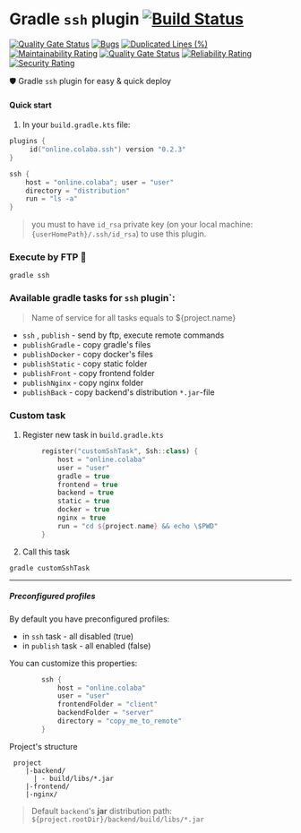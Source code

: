 # Gradle `ssh` plugin  [![Build Status](https://travis-ci.org/steklopod/gradle-ssh-plugin.svg?branch=master)](https://travis-ci.org/steklopod/gradle-ssh-plugin)

[![Quality Gate Status](https://sonarcloud.io/api/project_badges/measure?project=steklopod_gradle-ssh-plugin&metric=alert_status)](https://sonarcloud.io/dashboard?id=steklopod_gradle-ssh-plugin)
[![Bugs](https://sonarcloud.io/api/project_badges/measure?project=steklopod_gradle-ssh-plugin&metric=bugs)](https://sonarcloud.io/dashboard?id=steklopod_gradle-ssh-plugin)
[![Duplicated Lines (%)](https://sonarcloud.io/api/project_badges/measure?project=steklopod_gradle-ssh-plugin&metric=duplicated_lines_density)](https://sonarcloud.io/dashboard?id=steklopod_gradle-ssh-plugin)
[![Maintainability Rating](https://sonarcloud.io/api/project_badges/measure?project=steklopod_gradle-ssh-plugin&metric=sqale_rating)](https://sonarcloud.io/dashboard?id=steklopod_gradle-ssh-plugin)
[![Quality Gate Status](https://sonarcloud.io/api/project_badges/measure?project=steklopod_gradle-ssh-plugin&metric=alert_status)](https://sonarcloud.io/dashboard?id=steklopod_gradle-ssh-plugin)
[![Reliability Rating](https://sonarcloud.io/api/project_badges/measure?project=steklopod_gradle-ssh-plugin&metric=reliability_rating)](https://sonarcloud.io/dashboard?id=steklopod_gradle-ssh-plugin)
[![Security Rating](https://sonarcloud.io/api/project_badges/measure?project=steklopod_gradle-ssh-plugin&metric=security_rating)](https://sonarcloud.io/dashboard?id=steklopod_gradle-ssh-plugin)

🛡️ Gradle `ssh` plugin for easy & quick deploy

#### Quick start
1. In your `build.gradle.kts` file:

```kotlin
plugins {
     id("online.colaba.ssh") version "0.2.3"
}

ssh {
    host = "online.colaba"; user = "user"   
    directory = "distribution"
    run = "ls -a"
}
```
> you must to have `id_rsa` private key (on your local machine: `{userHomePath}/.ssh/id_rsa`) to use this plugin.

### Execute by FTP 🎯
```shell script
gradle ssh
```

### Available gradle tasks for `ssh` plugin`:

> Name of service for all tasks equals to ${project.name} 

* `ssh` , `publish` - send by ftp, execute remote commands
* `publishGradle` - copy gradle's files
* `publishDocker` - copy docker's files
* `publishStatic` - copy static folder
* `publishFront` - copy frontend folder
* `publishNginx` - copy nginx folder
* `publishBack` - copy backend's distribution `*.jar`-file

### Custom task

1. Register new task in `build.gradle.kts`
```kotlin
        register("customSshTask", Ssh::class) {
            host = "online.colaba"
            user = "user"
            gradle = true
            frontend = true
            backend = true
            static = true
            docker = true
            nginx = true
            run = "cd ${project.name} && echo \$PWD"
        }
```
2. Call this task
```shell script
gradle customSshTask
```
___
##### Preconfigured profiles

By default you have preconfigured profiles: 
* in `ssh` task - all disabled (true)
* in `publish` task - all enabled (false)

You can customize this properties:
```kotlin
        ssh {
            host = "online.colaba"
            user = "user"
            frontendFolder = "client"
            backendFolder = "server"
            directory = "copy_me_to_remote"
        }
```
Project's structure
```shell script
 project
    |-backend/
      | - build/libs/*.jar
    |-frontend/
    |-nginx/
```
> Default `backend`'s **jar** distribution path: `${project.rootDir}/backend/build/libs/*.jar`
